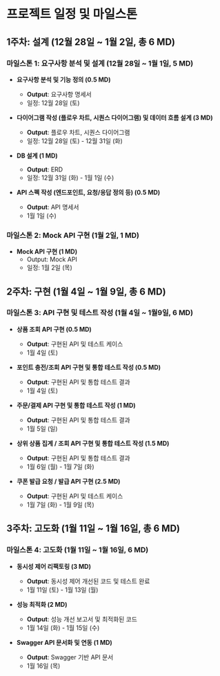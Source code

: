 # 프로젝트 일정 및 마일스톤

## **1주차: 설계 (12월 28일 ~ 1월 2일, 총 6 MD)**

### **마일스톤 1: 요구사항 분석 및 설계 (12월 28일 ~ 1월 1일, 5 MD)**

- **요구사항 분석 및 기능 정의 (0.5 MD)**
    - **Output**: 요구사항 명세서
    - 일정: 12월 28일 (토)

- **다이어그램 작성 (플로우 차트, 시퀀스 다이어그램) 및 데이터 흐름 설계 (3 MD)**
    - **Output**: 플로우 차트, 시퀀스 다이어그램
    - 일정: 12월 28일 (토) - 12월 31일 (화)

- **DB 설계 (1 MD)**
    - **Output**: ERD
    - 일정: 12월 31일 (화) - 1월 1일 (수)

- **API 스펙 작성 (엔드포인트, 요청/응답 정의 등) (0.5 MD)**
    - **Output**: API 명세서
    - 1월 1일 (수)
  
### **마일스톤 2: Mock API 구현 (1월 2일, 1 MD)**
- **Mock API 구현 (1 MD)**
  - Output: Mock API
  - 일정: 1월 2일 (목)

## **2주차: 구현 (1월 4일 ~ 1월 9일, 총 6 MD)**

### **마일스톤 3: API 구현 및 테스트 작성 (1월 4일 ~ 1월9일, 6 MD)**

- **상품 조회 API 구현 (0.5 MD)**
    - **Output**: 구현된 API 및 테스트 케이스
    - 1월 4일 (토)

- **포인트 충전/조회 API 구현 및 통합 테스트 작성 (0.5 MD)**
    - **Output**: 구현된 API 및 통합 테스트 결과
    - 1월 4일 (토)

- **주문/결제 API 구현 및 통합 테스트 작성 (1 MD)**
    - **Output**: 구현된 API 및 통합 테스트 결과
    - 1월 5일 (일)

- **상위 상품 집계 / 조회 API 구현 및 통합 테스트 작성 (1.5 MD)**
    - **Output**: 구현된 API 및 통합 테스트 결과
    - 1월 6일 (월) - 1월 7일 (화)

- **쿠폰 발급 요청 / 발급 API 구현 (2.5 MD)**
    - **Output**: 구현된 API 및 테스트 케이스
    - 1월 7일 (화) - 1월 9일 (목)

## **3주차: 고도화 (1월 11일 ~ 1월 16일, 총 6 MD)**

### **마일스톤 4: 고도화 (1월 11일 ~ 1월 16일, 6 MD)**
- **동시성 제어 리팩토링 (3 MD)**
    - **Output**: 동시성 제어 개선된 코드 및 테스트 완료
    - 1월 11일 (토) - 1월 13일 (월)
  
- **성능 최적화 (2 MD)**
    - **Output**: 성능 개선 보고서 및 최적화된 코드
    - 1월 14일 (화) - 1월 15일 (수)

- **Swagger API 문서화 및 연동 (1 MD)**
    - **Output**: Swagger 기반 API 문서
    - 1월 16일 (목)

